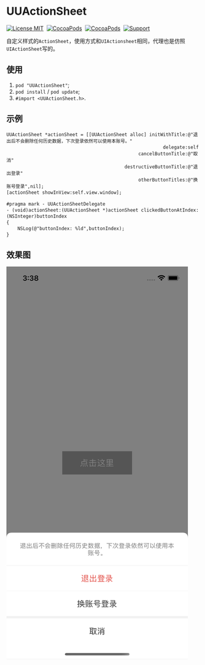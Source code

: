 # UUActionSheet

[![License MIT](https://img.shields.io/badge/license-MIT-green.svg?style=flat)](https://raw.githubusercontent.com/ChaneyLau/UUActionSheet/master/LICENSE)&nbsp;
[![CocoaPods](http://img.shields.io/cocoapods/v/UUActionSheet.svg?style=flat)](https://cocoapods.org/pods/UUActionSheet)&nbsp;
[![CocoaPods](http://img.shields.io/cocoapods/p/UUActionSheet.svg?style=flat)](https://cocoapods.org/pods/UUActionSheet)&nbsp;
[![Support](https://img.shields.io/badge/support-iOS%208%2B%20-blue.svg?style=flat)](https://www.apple.com/nl/ios/)&nbsp;


自定义样式的`ActionSheet`，使用方式和`UIActionsheet`相同，代理也是仿照`UIActionSheet`写的。


## 使用 

1. `pod "UUActionSheet"`;
2. `pod install` / `pod update`;
3. `#import <UUActionSheet.h>`.

## 示例 


```objc
UUActionSheet *actionSheet = [[UUActionSheet alloc] initWithTitle:@"退出后不会删除任何历史数据，下次登录依然可以使用本账号。"
                                                         delegate:self
                                                cancelButtonTitle:@"取消"
                                           destructiveButtonTitle:@"退出登录"
                                                otherButtonTitles:@"换账号登录",nil];
[actionSheet showInView:self.view.window];
```

```objc
#pragma mark - UUActionSheetDelegate
- (void)actionSheet:(UUActionSheet *)actionSheet clickedButtonAtIndex:(NSInteger)buttonIndex
{
    NSLog(@"buttonIndex: %ld",buttonIndex);
}
```

## 效果图

![UUActionSheet](Screenshot.png)
